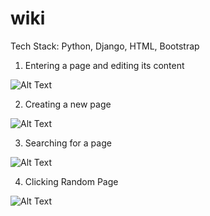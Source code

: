 # wiki

Tech Stack: Python, Django, HTML, Bootstrap

1) Entering a page and editing its content

![Alt Text](https://drive.google.com/file/d/1lAFPtYdU0BHUbfTE5bYGFC4afNE9x29f/view?usp=sharing)

2) Creating a new page

![Alt Text](https://drive.google.com/file/d/14Glv92NwmJv_SvTZKncQw4bn_SQhulnv/view?usp=sharing)

3) Searching for a page

![Alt Text](https://drive.google.com/file/d/1E9Abd6ZJ-Pn0UAe9EJpoMWW-HaG4sD21/view?usp=sharing)

4) Clicking Random Page

![Alt Text](https://drive.google.com/file/d/1n4XeJhAQnw4FQK40MvfS7UOBTm3sYtcf/view?usp=sharing)



